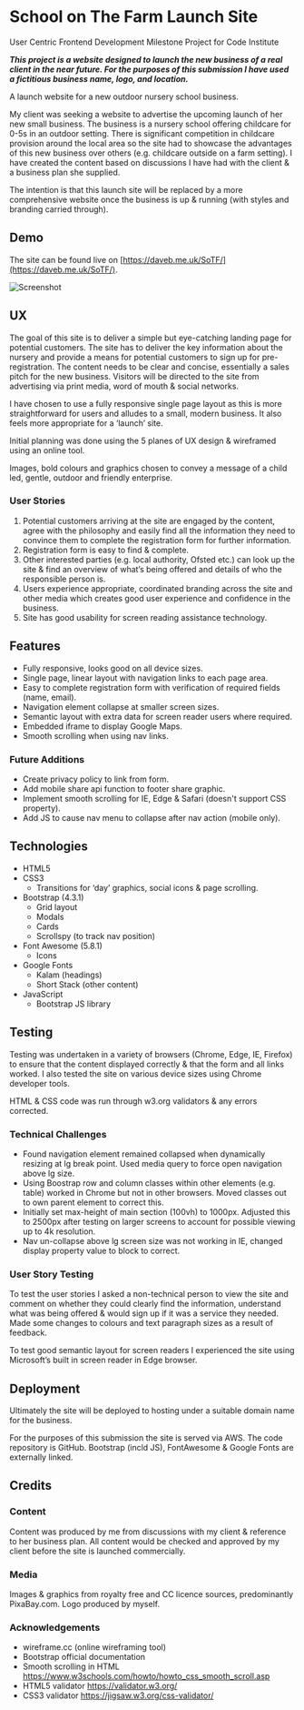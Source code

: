 # School on The Farm Launch Site

User Centric Frontend Development Milestone Project for Code Institute

**_This project is a website designed to launch the new business of a real client in the near future. For the purposes of this submission I have used a fictitious business name, logo, and location._**

A launch website for a new outdoor nursery school business.

My client was seeking a website to advertise the upcoming launch of her new small business. The business is a nursery school offering childcare for 0-5s in an outdoor setting. There is significant competition in childcare provision around the local area so the site had to showcase the advantages of this new business over others (e.g. childcare outside on a farm setting). I have created the content based on discussions I have had with the client & a business plan she supplied.

The intention is that this launch site will be replaced by a more comprehensive website once the business is up & running (with styles and branding carried through).

## Demo

The site can be found live on [https://daveb.me.uk/SoTF/](https://daveb.me.uk/SoTF/).

![Screenshot](assets/images/ReadmeAnimation.gif)

## UX

The goal of this site is to deliver a simple but eye-catching landing page for potential customers. The site has to deliver the key information about the nursery and provide a means for potential customers to sign up for pre-registration. The content needs to be clear and concise, essentially a sales pitch for the new business. Visitors will be directed to the site from advertising via print media, word of mouth & social networks.

I have chosen to use a fully responsive single page layout as this is more straightforward for users and alludes to a small, modern business. It also feels more appropriate for a ‘launch’ site.

Initial planning was done using the 5 planes of UX design & wireframed using an online tool.

Images, bold colours and graphics chosen to convey a message of a child led, gentle, outdoor and friendly enterprise.

### User Stories

1. Potential customers arriving at the site are engaged by the content, agree with the philosophy and easily find all the information they need to convince them to complete the registration form for further information.
2. Registration form is easy to find & complete.
3. Other interested parties (e.g. local authority, Ofsted etc.) can look up the site & find an overview of what’s being offered and details of who the responsible person is.
4. Users experience appropriate, coordinated branding across the site and other media which creates good user experience and confidence in the business.
5. Site has good usability for screen reading assistance technology.

## Features

- Fully responsive, looks good on all device sizes.
- Single page, linear layout with navigation links to each page area.
- Easy to complete registration form with verification of required fields (name, email).
- Navigation element collapse at smaller screen sizes.
- Semantic layout with extra data for screen reader users where required.
- Embedded iframe to display Google Maps.
- Smooth scrolling when using nav links.

### Future Additions

- Create privacy policy to link from form.
- Add mobile share api function to footer share graphic.
- Implement smooth scrolling for IE, Edge & Safari (doesn't support CSS property).
- Add JS to cause nav menu to collapse after nav action (mobile only).

## Technologies

- HTML5
- CSS3
    - Transitions for ‘day’ graphics, social icons & page scrolling.
- Bootstrap (4.3.1)
	- Grid layout
	- Modals
	- Cards
	- Scrollspy (to track nav position)
- Font Awesome (5.8.1)
	- Icons
- Google Fonts
	- Kalam (headings)
	- Short Stack (other content)
- JavaScript
	- Bootstrap JS library

## Testing

Testing was undertaken in a variety of browsers (Chrome, Edge, IE, Firefox) to ensure that the content displayed correctly & that the form and all links worked. I also tested the site on various device sizes using Chrome developer tools.

HTML & CSS code was run through w3.org validators & any errors corrected.

### Technical Challenges

- Found navigation element remained collapsed when dynamically resizing at lg break point. Used media query to force open navigation above lg size.
- Using Boostrap row and column classes within other elements (e.g. table) worked in Chrome but not in other browsers. Moved classes out to own parent element to correct this.
- Initially set max-height of main section (100vh) to 1000px. Adjusted this to 2500px after testing on larger screens to account for possible viewing up to 4k resolution.
- Nav un-collapse above lg screen size was not working in IE, changed display property value to block to correct.

### User Story Testing

To test the user stories I asked a non-technical person to view the site and comment on whether they could clearly find the information, understand what was being offered & would sign up if it was a service they needed. Made some changes to colours and text paragraph sizes as a result of feedback.

To test good semantic layout for screen readers I experienced the site using Microsoft’s built in screen reader in Edge browser.

## Deployment

Ultimately the site will be deployed to hosting under a suitable domain name for the business.

For the purposes of this submission the site is served via AWS. The code repository is GitHub. Bootstrap (incld JS), FontAwesome & Google Fonts are externally linked.

## Credits

### Content

Content was produced by me from discussions with my client & reference to her business plan. All content would be checked and approved by my client before the site is launched commercially.

### Media

Images & graphics from royalty free and CC licence sources, predominantly PixaBay.com. Logo produced by myself.

### Acknowledgements

- wireframe.cc (online wireframing tool)
- Bootstrap official documentation
- Smooth scrolling in HTML https://www.w3schools.com/howto/howto_css_smooth_scroll.asp
- HTML5 validator https://validator.w3.org/
- CSS3 validator https://jigsaw.w3.org/css-validator/